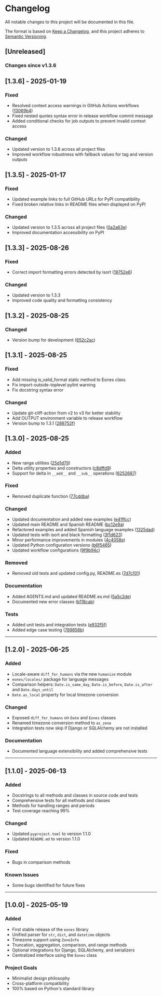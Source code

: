 # Changelog

All notable changes to this project will be documented in this file.

The format is based on [Keep a Changelog](https://keepachangelog.com/en/1.0.0/),
and this project adheres to [Semantic Versioning](https://semver.org/spec/v2.0.0.html).

## [Unreleased]
### Changes since v1.3.6

## [1.3.6] - 2025-01-19

### Fixed
- Resolved context access warnings in GitHub Actions workflows ([13069b4](https://github.com/roldriel/eones/commit/13069b4))
- Fixed nested quotes syntax error in release workflow commit message
- Added conditional checks for job outputs to prevent invalid context access

### Changed
- Updated version to 1.3.6 across all project files
- Improved workflow robustness with fallback values for tag and version outputs

## [1.3.5] - 2025-01-17

### Fixed
- Updated example links to full GitHub URLs for PyPI compatibility
- Fixed broken relative links in README files when displayed on PyPI

### Changed
- Updated version to 1.3.5 across all project files ([0a2a63e](https://github.com/roldriel/eones/commit/0a2a63e))
- Improved documentation accessibility on PyPI

## [1.3.3] - 2025-08-26

### Fixed
- Correct import formatting errors detected by isort ([19752e6](https://github.com/roldriel/eones/commit/19752e6))

### Changed
- Updated version to 1.3.3
- Improved code quality and formatting consistency

## [1.3.2] - 2025-08-25

### Changed
- Version bump for development ([652c2ac](https://github.com/roldriel/eones/commit/652c2ac))

## [1.3.1] - 2025-08-25

### Fixed
- Add missing is_valid_format static method to Eones class
- Fix import-outside-toplevel pylint warning
- Fix docstring syntax error

### Changed
- Update git-cliff-action from v2 to v3 for better stability
- Add OUTPUT environment variable to release workflow
- Version bump to 1.3.1 ([288752f](https://github.com/roldriel/eones/commit/288752f))

## [1.3.0] - 2025-08-25

### Added
- New range utilities ([25d1d79](https://github.com/roldriel/eones/commit/25d1d79))
- Delta utility properties and constructors ([c8dffd9](https://github.com/roldriel/eones/commit/c8dffd9))
- Support for delta in `__add__` and `__sub__` operations ([6252687](https://github.com/roldriel/eones/commit/6252687))

### Fixed
- Removed duplicate function ([77cddba](https://github.com/roldriel/eones/commit/77cddba))

### Changed
- Updated documentation and added new examples ([e41ffcc](https://github.com/roldriel/eones/commit/e41ffcc))
- Updated main README and Spanish README ([bc12e9a](https://github.com/roldriel/eones/commit/bc12e9a))
- Refactored examples and added Spanish language examples ([1325dad](https://github.com/roldriel/eones/commit/1325dad))
- Updated tests with isort and black formatting ([3f1d623](https://github.com/roldriel/eones/commit/3f1d623))
- Minor performance improvements in modules ([4c4058e](https://github.com/roldriel/eones/commit/4c4058e))
- Updated Python configuration versions ([b6f5465](https://github.com/roldriel/eones/commit/b6f5465))
- Updated workflow configurations ([9f9b94c](https://github.com/roldriel/eones/commit/9f9b94c))

### Removed
- Removed old tests and updated config.py, README.es ([7d7c101](https://github.com/roldriel/eones/commit/7d7c101))

### Documentation
- Added AGENTS.md and updated README.es.md ([5a5c2de](https://github.com/roldriel/eones/commit/5a5c2de))
- Documented new error classes ([b118cab](https://github.com/roldriel/eones/commit/b118cab))

### Tests
- Added unit tests and integration tests ([e932f5f](https://github.com/roldriel/eones/commit/e932f5f))
- Added edge case testing ([789856b](https://github.com/roldriel/eones/commit/789856b))


---

## [1.2.0] - 2025-06-25

### Added
- Locale-aware `diff_for_humans` via the new `humanize` module
- `eones/locales/` package for language messages
- Comparison helpers: `Date.is_same_day`, `Date.is_before`, `Date.is_after` and `Date.days_until`
- `Date.as_local` property for local timezone conversion

### Changed
- Exposed `diff_for_humans` on `Date` and `Eones` classes
- Renamed timezone conversion method to `as_zone`
- Integration tests now skip if Django or SQLAlchemy are not installed

### Documentation
- Documented language extensibility and added comprehensive tests

---

## [1.1.0] - 2025-06-13

### Added
- Docstrings to all methods and classes in source code and tests
- Comprehensive tests for all methods and classes
- Methods for handling ranges and periods
- Test coverage reaching 99%

### Changed
- Updated `pyproject.toml` to version 1.1.0
- Updated `README.md` to version 1.1.0

### Fixed
- Bugs in comparison methods

### Known Issues
- Some bugs identified for future fixes

---

## [1.0.0] - 2025-05-19

### Added
- First stable release of the `eones` library
- Unified parser for `str`, `dict`, and `datetime` objects
- Timezone support using `ZoneInfo`
- Truncation, aggregation, comparison, and range methods
- Optional integrations for Django, SQLAlchemy, and serializers
- Centralized interface using the `Eones` class

### Project Goals
- Minimalist design philosophy
- Cross-platform compatibility
- 100% based on Python's standard library

